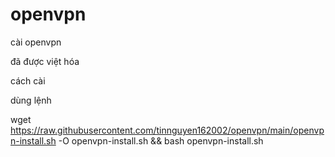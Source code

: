 # openvpn
cài openvpn

đã được việt hóa

cách cài

dùng lệnh 


wget https://raw.githubusercontent.com/tinnguyen162002/openvpn/main/openvpn-install.sh -O openvpn-install.sh && bash openvpn-install.sh
